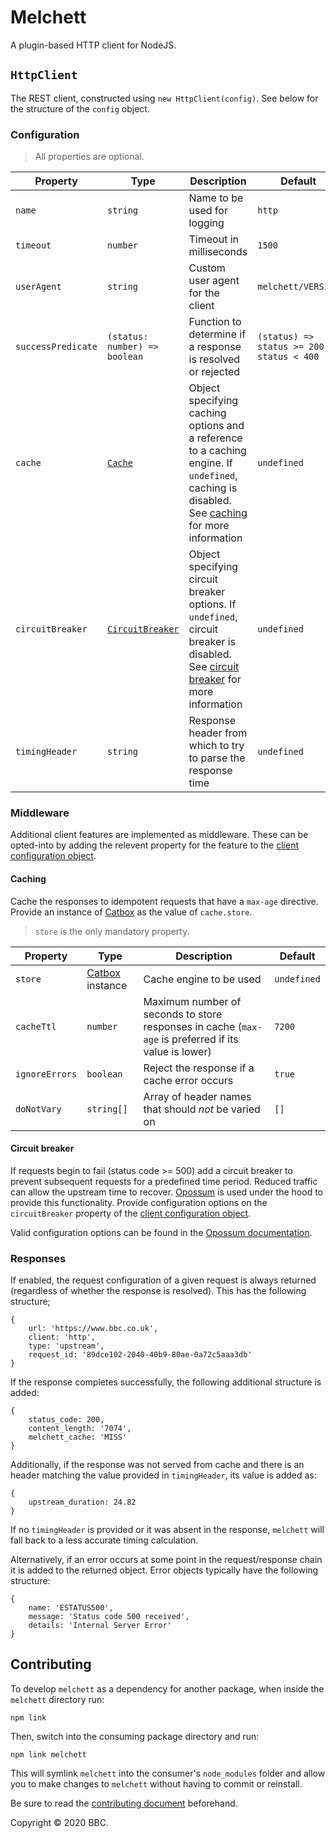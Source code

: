 # Melchett

A plugin-based HTTP client for NodeJS.

## `HttpClient`
The REST client, constructed using `new HttpClient(config)`. See below for the structure of the `config` object.

### Configuration
> All properties are optional.

Property | Type | Description | Default
---|---|---|---
`name` | `string` | Name to be used for logging | `http`
`timeout` | `number` | Timeout in milliseconds | `1500`
`userAgent` | `string` | Custom user agent for the client | `melchett/VERSION`
`successPredicate` | `(status: number) => boolean` | Function to determine if a response is resolved or rejected | `(status) => status >= 200 && status < 400`
`cache` | [`Cache`](#caching) | Object specifying caching options and a reference to a caching engine. If `undefined`, caching is disabled. See [caching](#caching) for more information | `undefined`
`circuitBreaker` | [`CircuitBreaker`](#circuit-breaker) | Object specifying circuit breaker options. If `undefined`, circuit breaker is disabled. See [circuit breaker](#circuit-breaker) for more information | `undefined`
`timingHeader` | `string` | Response header from which to try to parse the response time | `undefined`

### Middleware
Additional client features are implemented as middleware. These can be opted-into by adding the relevent property for the feature to the [client configuration object](#configuration).

#### Caching
Cache the responses to idempotent requests that have a `max-age` directive. Provide an instance of [Catbox](https://github.com/hapijs/catbox#readme) as the value of `cache.store`.

> `store` is the only mandatory property.

Property | Type | Description | Default
---|---|---|---
`store` | [Catbox](https://github.com/hapijs/catbox#readme) instance | Cache engine to be used | `undefined`
`cacheTtl` | `number` | Maximum number of seconds to store responses in cache (`max-age` is preferred if its value is lower) | `7200`
`ignoreErrors` | `boolean` | Reject the response if a cache error occurs | `true`
`doNotVary` | `string[]` | Array of header names that should _not_ be varied on |  `[]`

#### Circuit breaker
If requests begin to fail (status code >= 500) add a circuit breaker to prevent subsequent requests for a predefined time period. Reduced traffic can allow the upstream time to recover. [Opossum](https://github.com/nodeshift/opossum) is used under the hood to provide this functionality. Provide configuration options on the `circuitBreaker` property of the [client configuration object](#configuration).

Valid configuration options can be found in the [Opossum documentation](https://nodeshift.dev/opossum/#circuitbreaker).

### Responses
If enabled, the request configuration of a given request is always returned (regardless of whether the response is resolved). This has the following structure;
```
{
    url: 'https://www.bbc.co.uk',
    client: 'http',
    type: 'upstream',
    request_id: '89dce102-2040-40b9-80ae-0a72c5aaa3db'
}
```

If the response completes successfully, the following additional structure is added:
```
{
    status_code: 200,
    content_length: '7074',
    melchett_cache: 'MISS'
}
```

Additionally, if the response was not served from cache and there is an header matching the value provided in `timingHeader`, its value is added as:
```
{
    upstream_duration: 24.82
}
```
If no `timingHeader` is provided or it was absent in the response, `melchett` will fall back to a less accurate timing calculation.

Alternatively, if an error occurs at some point in the request/response chain it is added to the returned object. Error objects typically have the following structure:
```
{
    name: 'ESTATUS500',
    message: 'Status code 500 received',
    details: 'Internal Server Error'
}
```

## Contributing
To develop `melchett` as a dependency for another package, when inside the `melchett` directory run:
```
npm link
```

Then, switch into the consuming package directory and run:
```
npm link melchett
```

This will symlink `melchett` into the consumer's `node_modules` folder and allow you to make changes to `melchett` without having to commit or reinstall.

Be sure to read the [contributing document](./CONTRIBUTING.md) beforehand.

Copyright © 2020 BBC.
